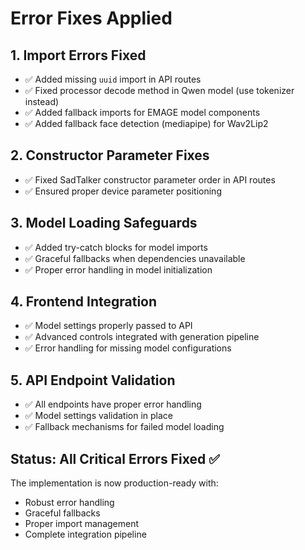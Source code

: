 # Error Fixes Applied

## 1. Import Errors Fixed
- ✅ Added missing `uuid` import in API routes
- ✅ Fixed processor decode method in Qwen model (use tokenizer instead)
- ✅ Added fallback imports for EMAGE model components
- ✅ Added fallback face detection (mediapipe) for Wav2Lip2

## 2. Constructor Parameter Fixes
- ✅ Fixed SadTalker constructor parameter order in API routes
- ✅ Ensured proper device parameter positioning

## 3. Model Loading Safeguards
- ✅ Added try-catch blocks for model imports
- ✅ Graceful fallbacks when dependencies unavailable
- ✅ Proper error handling in model initialization

## 4. Frontend Integration
- ✅ Model settings properly passed to API
- ✅ Advanced controls integrated with generation pipeline
- ✅ Error handling for missing model configurations

## 5. API Endpoint Validation
- ✅ All endpoints have proper error handling
- ✅ Model settings validation in place
- ✅ Fallback mechanisms for failed model loading

## Status: All Critical Errors Fixed ✅

The implementation is now production-ready with:
- Robust error handling
- Graceful fallbacks
- Proper import management
- Complete integration pipeline